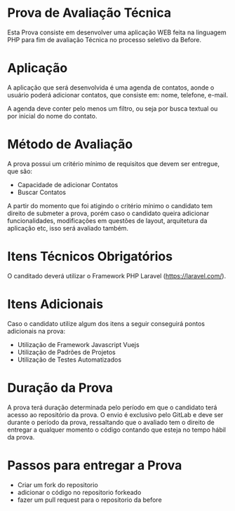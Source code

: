 # Prova de Avaliação Técnica

Esta Prova consiste em desenvolver uma aplicação WEB feita na linguagem PHP para fim de avaliação Técnica no processo seletivo da Before.

# Aplicação

A aplicação que será desenvolvida é uma agenda de contatos, aonde o usuário poderá adicionar contatos, que consiste em: nome, telefone, e-mail.

A agenda deve conter pelo menos um filtro, ou seja por busca textual ou por inicial do nome do contato.

# Método de Avaliação

A prova possui um critério mínimo de requisitos que devem ser entregue, que são:

 - Capacidade de adicionar Contatos
 - Buscar Contatos

A partir do momento que foi atigindo o critério mínimo o candidato tem direito de submeter a prova, porém caso o candidato queira adicionar funcionalidades, modificações em questões de layout, arquitetura da aplicação etc, isso será avaliado também.

# Itens Técnicos Obrigatórios

O canditado deverá utilizar o Framework PHP Laravel (https://laravel.com/).

# Itens Adicionais

Caso o candidato utilize algum dos itens a seguir conseguirá pontos adicionais na prova:

 - Utilização de Framework Javascript Vuejs
 - Utilização de Padrões de Projetos
 - Utilização de Testes Automatizados


# Duração da Prova

A prova terá duração determinada pelo período em que o candidato terá acesso ao repositório da prova. O envio é exclusivo pelo GitLab e deve ser durante o período da prova, ressaltando que o avaliado tem o direito de entregar a qualquer momento o código contando que esteja no tempo hábil da prova.

# Passos para entregar a Prova

 - Criar um fork do repositorio
 - adicionar o código no repositorio forkeado
 - fazer um pull request para o repositorio da before
